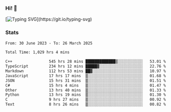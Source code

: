 ### Hi!  👋

[![Typing SVG](https://readme-typing-svg.herokuapp.com?font=Fira+Code&pause=1000&width=435&lines=Hello!+I'm+Texiwustion.)](https://git.io/typing-svg)

### Stats

<!--START_SECTION:waka-->

```txt
From: 30 June 2023 - To: 26 March 2025

Total Time: 1,029 hrs 4 mins

C++                545 hrs 28 mins █████████████▒░░░░░░░░░░░   53.01 %
TypeScript         234 hrs 12 mins █████▓░░░░░░░░░░░░░░░░░░░   22.76 %
Markdown           112 hrs 53 mins ██▓░░░░░░░░░░░░░░░░░░░░░░   10.97 %
JavaScript         17 hrs 17 mins  ▒░░░░░░░░░░░░░░░░░░░░░░░░   01.68 %
JSON               15 hrs 31 mins  ▒░░░░░░░░░░░░░░░░░░░░░░░░   01.51 %
C#                 15 hrs 4 mins   ▒░░░░░░░░░░░░░░░░░░░░░░░░   01.47 %
Other              13 hrs 40 mins  ▒░░░░░░░░░░░░░░░░░░░░░░░░   01.33 %
Python             13 hrs 19 mins  ▒░░░░░░░░░░░░░░░░░░░░░░░░   01.30 %
C                  9 hrs 27 mins   ▒░░░░░░░░░░░░░░░░░░░░░░░░   00.92 %
Text               8 hrs 26 mins   ▒░░░░░░░░░░░░░░░░░░░░░░░░   00.82 %
```

<!--END_SECTION:waka-->
